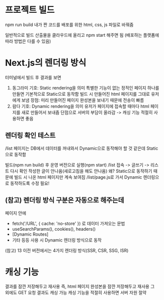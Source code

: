 # 프로젝트 빌드
npm run build
내가 짠 코드를 배포를 위한 html, css, js 파일로 바꿔줌

일반적으로 빌드 산출물을 클라우드에 올리고 npm start 해주면 됨
(배포하는 플랫폼에 따라 방법은 다를 수 있음)

# Next.js의 렌더링 방식
터미널에서 빌드 후 결과를 보면 
1) 동그라미 기호: Static rendering을 의미
특별한 기능이 없는 정적인 페이지 하나를 만들면 기본적으로 Static으로 동작함
빌드 시 만들어진 html 페이지를 그대로 유저에게 보냄
장점: 미리 만들어진 페이지 완성본을 보내기 때문에 전송이 빠름
2) 람다 기호: Dynamic rendering을 의미
유저가 페이지에 접속할 때마다 html 페이지를 새로 만들어서 보내줌
단점으로 서버의 부담이 올라감 -> 캐싱 기능 적절히 사용하면 좋음

## 렌더링 확인 테스트
/list 페이지는 DB에서 데이터를 꺼내와서 Dynamic으로 동작해야 할 것 같은데 Static으로 동작함

빌드(npm run build) 후 운영 버전으로 실행(npm start)
/list 접속 -> 글쓰기 -> 리스트 다시 확인
작성한 글이 안나옴(새로고침을 해도 안나옴)
왜? Static으로 동작하기 때문에 빌드 시 나온 html 페이지만 계속 보여짐
/list/page.js로 가서 Dynamic 렌더링으로 동작하도록 수정 필요!

## (참고) 렌더링 방식 구분은 자동으로 해주는데 
페이지 안에 
- fetch('/URL', { cache: 'no-store' }) 로 데이터 가져오는 문법 
- useSearchParams(), cookies(), headers()
- [Dynamic Routes]
- 기타 등등
사용 시 Dynamic 렌더링 방식으로 동작

(참고) 13 이전 버전에서는 4가지 렌더링 방식(SSR, CSR, SSG, ISR)

# 캐싱 기능
결과를 잠깐 저장해두고 재사용
즉, html 페이지 완성본을 잠깐 저장해두고 재사용
그 외에도 GET 요청 결과도 캐싱 가능
캐싱 기능을 적절히 사용하면 서버 자원 절약

